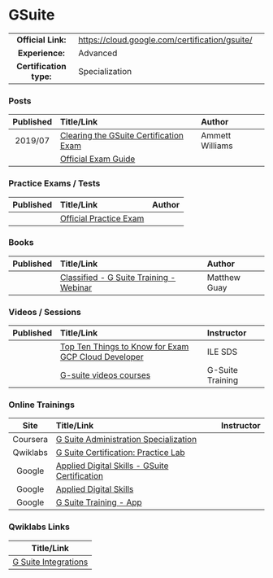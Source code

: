 # GSuite

| | | |
| :---:         |     :---      |          :--- |
| **Official Link:** | https://cloud.google.com/certification/gsuite/ | 
| **Experience:** | Advanced | 
| **Certification type:** | Specialization | 

### Posts
| Published | Title/Link | Author |
| :---:         |     :---      |          :--- |
| 2019/07 | [Clearing the GSuite Certification Exam](https://www.linkedin.com/pulse/clearing-g-suite-certification-exam-ammett-williams/) | Ammett Williams |
| | [Official Exam Guide](https://cloud.google.com/certification/guides/gsuite) | |

### Practice Exams / Tests
| Published | Title/Link | Author |
| :---:         |     :---      |          :--- |
| | [Official Practice Exam](http://services.google.com/fh/files/misc/g_suite_user_practice_exam.pdf) | |

### Books
| Published | Title/Link | Author |
| :---:         |     :---      |          :--- |
| | [Classified - G Suite Training - Webinar](https://www.amazon.com/Ultimate-Guide-Suite-Everything-administer-ebook/dp/B071F5MTZ1) | Matthew Guay |

### Videos / Sessions
| Published | Title/Link | Instructor |
| :---:         |     :---      |          :--- |
| | [Top Ten Things to Know for Exam GCP Cloud Developer](https://www.youtube.com/watch?v=JdwwOWyPtP8) | ILE SDS |
| | [G-suite videos courses](https://portal.synergyse.com/a/#videos/en/mail) | G-Suite Training |

### Online Trainings
| Site | Title/Link | Instructor |
| :---:         |     :---      |          :--- |
| Coursera | [G Suite Administration Specialization](https://www.coursera.org/specializations/g-suite-administration) | |
| Qwiklabs | [G Suite Certification: Practice Lab](https://google.qwiklabs.com/focuses/4051) | |
| Google | [Applied Digital Skills - GSuite Certification](https://applieddigitalskills.withgoogle.com/en/gsuitecertification) | |
| Google | [Applied Digital Skills](https://applieddigitalskills.withgoogle.com/s/en/home) | |
| Google | [G Suite Training - App](https://chrome.google.com/webstore/detail/g-suite-training/idkloemkmldbemijiamdiolojbffnjlh/related) | |


### Qwiklabs Links
|  Title/Link  |
| :---:         |
| [G Suite Integrations](https://google.qwiklabs.com/quests/51) | 
